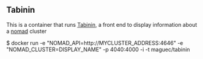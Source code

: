 Tabinin
-------

This is a container that runs [Tabinin](https://github.com/shokunin/tabinin), a front end to display information about a [nomad](http://nomadproject.io) cluster

$ docker run -e "NOMAD_API=http://MYCLUSTER_ADDRESS:4646" -e "NOMAD_CLUSTER=DISPLAY_NAME" -p 4040:4000 -i -t maguec/tabinin 
